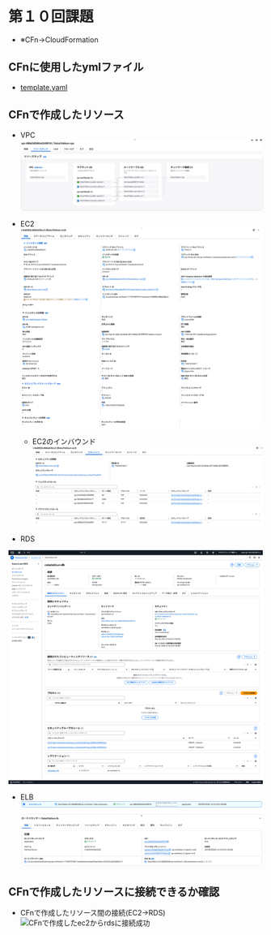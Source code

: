 # 第１０回課題
* ※CFn→CloudFormation

## CFnに使用したymlファイル
* [template.yaml](template.yaml)

## CFnで作成したリソース
* VPC
![vpc](img/lecture10/Screenshot-2025-05-vpc.png)
* EC2
![ec2](img/lecture10/Screenshot-2025-05-ec2.png)
  - EC2のインバウンド
  ![EC2のインバウンド](img/lecture10/Screenshot-2025-05-ec2-inout.png)

* RDS

![rds](img/lecture10/Screenshot-2025-05-rds.png)
* ELB
![elb](img/lecture10/Screenshot-2025-05-lb.png)

## CFnで作成したリソースに接続できるか確認
* CFnで作成したリソース間の接続(EC2→RDS)
![CFnで作成したec2からrdsに接続成功](img/lecture10/SScreenshot-2025-05-rds-02.png)

